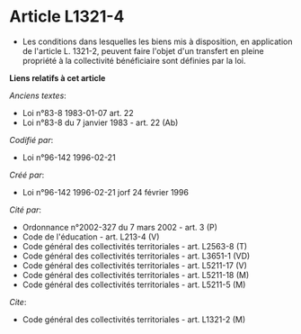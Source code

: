 # Article L1321-4

- Les conditions dans lesquelles les biens mis à disposition, en application de l'article L. 1321-2, peuvent faire l'objet
d'un transfert en pleine propriété à la collectivité bénéficiaire sont définies par la loi.

**Liens relatifs à cet article**

_Anciens textes_:

  - Loi n°83-8 1983-01-07 art. 22
  - Loi n°83-8 du 7 janvier 1983 - art. 22 (Ab)

_Codifié par_:

  - Loi n°96-142 1996-02-21

_Créé par_:

  - Loi n°96-142 1996-02-21 jorf 24 février 1996

_Cité par_:

  - Ordonnance n°2002-327 du 7 mars 2002 - art. 3 (P)
  - Code de l'éducation - art. L213-4 (V)
  - Code général des collectivités territoriales - art. L2563-8 (T)
  - Code général des collectivités territoriales - art. L3651-1 (VD)
  - Code général des collectivités territoriales - art. L5211-17 (V)
  - Code général des collectivités territoriales - art. L5211-18 (M)
  - Code général des collectivités territoriales - art. L5211-5 (M)

_Cite_:

  - Code général des collectivités territoriales - art. L1321-2 (M)
